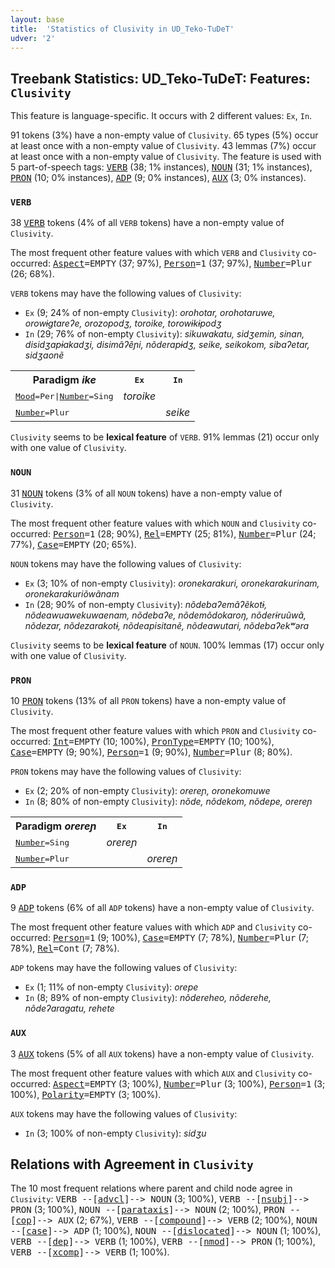 ```yaml
---
layout: base
title:  'Statistics of Clusivity in UD_Teko-TuDeT'
udver: '2'
---
```


## Treebank Statistics: UD_Teko-TuDeT: Features: `Clusivity`

This feature is language-specific.
It occurs with 2 different values: `Ex`, `In`.

91 tokens (3%) have a non-empty value of `Clusivity`.
65 types (5%) occur at least once with a non-empty value of `Clusivity`.
43 lemmas (7%) occur at least once with a non-empty value of `Clusivity`.
The feature is used with 5 part-of-speech tags: <tt><a href="eme_tudet-pos-VERB.html">VERB</a></tt> (38; 1% instances), <tt><a href="eme_tudet-pos-NOUN.html">NOUN</a></tt> (31; 1% instances), <tt><a href="eme_tudet-pos-PRON.html">PRON</a></tt> (10; 0% instances), <tt><a href="eme_tudet-pos-ADP.html">ADP</a></tt> (9; 0% instances), <tt><a href="eme_tudet-pos-AUX.html">AUX</a></tt> (3; 0% instances).

### `VERB`

38 <tt><a href="eme_tudet-pos-VERB.html">VERB</a></tt> tokens (4% of all `VERB` tokens) have a non-empty value of `Clusivity`.

The most frequent other feature values with which `VERB` and `Clusivity` co-occurred: <tt><a href="eme_tudet-feat-Aspect.html">Aspect</a></tt><tt>=EMPTY</tt> (37; 97%), <tt><a href="eme_tudet-feat-Person.html">Person</a></tt><tt>=1</tt> (37; 97%), <tt><a href="eme_tudet-feat-Number.html">Number</a></tt><tt>=Plur</tt> (26; 68%).

`VERB` tokens may have the following values of `Clusivity`:

* `Ex` (9; 24% of non-empty `Clusivity`): <em>orohotar, orohotaruwe, orowɨgtareʔe, orozopodʒ, toroike, torowɨkɨpodʒ</em>
* `In` (29; 76% of non-empty `Clusivity`): <em>sikuwakatu, sidʒemin, sinan, disidʒapɨakadʒi, disimãʔẽɲi, nõderapɨdʒ, seike, seikokom, sibaʔetar, sidʒaonẽ</em>

<table>
  <tr><th>Paradigm <i>ike</i></th><th><tt>Ex</tt></th><th><tt>In</tt></th></tr>
  <tr><td><tt><tt><a href="eme_tudet-feat-Mood.html">Mood</a></tt><tt>=Per</tt>|<tt><a href="eme_tudet-feat-Number.html">Number</a></tt><tt>=Sing</tt></tt></td><td><em>toroike</em></td><td></td></tr>
  <tr><td><tt><tt><a href="eme_tudet-feat-Number.html">Number</a></tt><tt>=Plur</tt></tt></td><td></td><td><em>seike</em></td></tr>
</table>

`Clusivity` seems to be **lexical feature** of `VERB`. 91% lemmas (21) occur only with one value of `Clusivity`.

### `NOUN`

31 <tt><a href="eme_tudet-pos-NOUN.html">NOUN</a></tt> tokens (3% of all `NOUN` tokens) have a non-empty value of `Clusivity`.

The most frequent other feature values with which `NOUN` and `Clusivity` co-occurred: <tt><a href="eme_tudet-feat-Person.html">Person</a></tt><tt>=1</tt> (28; 90%), <tt><a href="eme_tudet-feat-Rel.html">Rel</a></tt><tt>=EMPTY</tt> (25; 81%), <tt><a href="eme_tudet-feat-Number.html">Number</a></tt><tt>=Plur</tt> (24; 77%), <tt><a href="eme_tudet-feat-Case.html">Case</a></tt><tt>=EMPTY</tt> (20; 65%).

`NOUN` tokens may have the following values of `Clusivity`:

* `Ex` (3; 10% of non-empty `Clusivity`): <em>oronekarakuri, oronekarakurinam, oronekarakuriõwãnam</em>
* `In` (28; 90% of non-empty `Clusivity`): <em>nõdebaʔemãʔẽkotɨ, nõdeawuawekuwaenam, nõdebaʔe, nõdemõdokaroŋ, nõderɨruũwã, nõdezar, nõdezarakotɨ, nõdeapisitanẽ, nõdeawutari, nõdebaʔekʷəra</em>

`Clusivity` seems to be **lexical feature** of `NOUN`. 100% lemmas (17) occur only with one value of `Clusivity`.

### `PRON`

10 <tt><a href="eme_tudet-pos-PRON.html">PRON</a></tt> tokens (13% of all `PRON` tokens) have a non-empty value of `Clusivity`.

The most frequent other feature values with which `PRON` and `Clusivity` co-occurred: <tt><a href="eme_tudet-feat-Int.html">Int</a></tt><tt>=EMPTY</tt> (10; 100%), <tt><a href="eme_tudet-feat-PronType.html">PronType</a></tt><tt>=EMPTY</tt> (10; 100%), <tt><a href="eme_tudet-feat-Case.html">Case</a></tt><tt>=EMPTY</tt> (9; 90%), <tt><a href="eme_tudet-feat-Person.html">Person</a></tt><tt>=1</tt> (9; 90%), <tt><a href="eme_tudet-feat-Number.html">Number</a></tt><tt>=Plur</tt> (8; 80%).

`PRON` tokens may have the following values of `Clusivity`:

* `Ex` (2; 20% of non-empty `Clusivity`): <em>orereɲ, oronekomuwe</em>
* `In` (8; 80% of non-empty `Clusivity`): <em>nõde, nõdekom, nõdepe, orereɲ</em>

<table>
  <tr><th>Paradigm <i>orereɲ</i></th><th><tt>Ex</tt></th><th><tt>In</tt></th></tr>
  <tr><td><tt><tt><a href="eme_tudet-feat-Number.html">Number</a></tt><tt>=Sing</tt></tt></td><td><em>orereɲ</em></td><td></td></tr>
  <tr><td><tt><tt><a href="eme_tudet-feat-Number.html">Number</a></tt><tt>=Plur</tt></tt></td><td></td><td><em>orereɲ</em></td></tr>
</table>

### `ADP`

9 <tt><a href="eme_tudet-pos-ADP.html">ADP</a></tt> tokens (6% of all `ADP` tokens) have a non-empty value of `Clusivity`.

The most frequent other feature values with which `ADP` and `Clusivity` co-occurred: <tt><a href="eme_tudet-feat-Person.html">Person</a></tt><tt>=1</tt> (9; 100%), <tt><a href="eme_tudet-feat-Case.html">Case</a></tt><tt>=EMPTY</tt> (7; 78%), <tt><a href="eme_tudet-feat-Number.html">Number</a></tt><tt>=Plur</tt> (7; 78%), <tt><a href="eme_tudet-feat-Rel.html">Rel</a></tt><tt>=Cont</tt> (7; 78%).

`ADP` tokens may have the following values of `Clusivity`:

* `Ex` (1; 11% of non-empty `Clusivity`): <em>orepe</em>
* `In` (8; 89% of non-empty `Clusivity`): <em>nõdereheo, nõderehe, nõdeʔaragatu, rehete</em>

### `AUX`

3 <tt><a href="eme_tudet-pos-AUX.html">AUX</a></tt> tokens (5% of all `AUX` tokens) have a non-empty value of `Clusivity`.

The most frequent other feature values with which `AUX` and `Clusivity` co-occurred: <tt><a href="eme_tudet-feat-Aspect.html">Aspect</a></tt><tt>=EMPTY</tt> (3; 100%), <tt><a href="eme_tudet-feat-Number.html">Number</a></tt><tt>=Plur</tt> (3; 100%), <tt><a href="eme_tudet-feat-Person.html">Person</a></tt><tt>=1</tt> (3; 100%), <tt><a href="eme_tudet-feat-Polarity.html">Polarity</a></tt><tt>=EMPTY</tt> (3; 100%).

`AUX` tokens may have the following values of `Clusivity`:

* `In` (3; 100% of non-empty `Clusivity`): <em>sidʒu</em>

## Relations with Agreement in `Clusivity`

The 10 most frequent relations where parent and child node agree in `Clusivity`:
<tt>VERB --[<tt><a href="eme_tudet-dep-advcl.html">advcl</a></tt>]--> NOUN</tt> (3; 100%),
<tt>VERB --[<tt><a href="eme_tudet-dep-nsubj.html">nsubj</a></tt>]--> PRON</tt> (3; 100%),
<tt>NOUN --[<tt><a href="eme_tudet-dep-parataxis.html">parataxis</a></tt>]--> NOUN</tt> (2; 100%),
<tt>PRON --[<tt><a href="eme_tudet-dep-cop.html">cop</a></tt>]--> AUX</tt> (2; 67%),
<tt>VERB --[<tt><a href="eme_tudet-dep-compound.html">compound</a></tt>]--> VERB</tt> (2; 100%),
<tt>NOUN --[<tt><a href="eme_tudet-dep-case.html">case</a></tt>]--> ADP</tt> (1; 100%),
<tt>NOUN --[<tt><a href="eme_tudet-dep-dislocated.html">dislocated</a></tt>]--> NOUN</tt> (1; 100%),
<tt>VERB --[<tt><a href="eme_tudet-dep-dep.html">dep</a></tt>]--> VERB</tt> (1; 100%),
<tt>VERB --[<tt><a href="eme_tudet-dep-nmod.html">nmod</a></tt>]--> PRON</tt> (1; 100%),
<tt>VERB --[<tt><a href="eme_tudet-dep-xcomp.html">xcomp</a></tt>]--> VERB</tt> (1; 100%).

